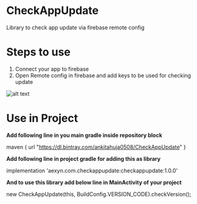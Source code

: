 # CheckAppUpdate
Library to check app update via firebase remote config

# Steps to use
1) Connect your app to firebase
2) Open Remote config in firebase and add keys to be used for checking update

![alt text](https://drive.google.com/open?id=1cKeW6IVaUERBdhaCryN6d7LCMlxB4zM2)

# Use in Project

**Add following line in you main gradle inside repository block**

maven {
    url  "https://dl.bintray.com/ankitahuja0508/CheckAppUpdate"
  }

**Add following line in project gradle for adding this as library**

implementation 'aexyn.com.checkappupdate:checkappupdate:1.0.0'

**And to use this library add below line in MainActivity of your project**

new CheckAppUpdate(this, BuildConfig.VERSION_CODE).checkVersion();
